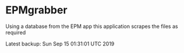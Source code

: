 # EPMgrabber
Using a database from the EPM app this application scrapes the files as required


Latest backup: Sun Sep 15 01:31:01 UTC 2019
